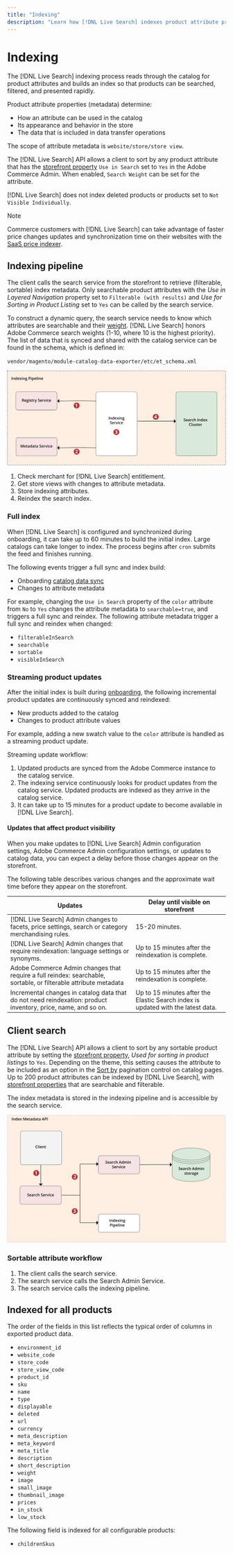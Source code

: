 ```yaml
---
title: "Indexing"
description: "Learn how [!DNL Live Search] indexes product attribute properties."
---
```

# Indexing

The [!DNL Live Search] indexing process reads through the catalog for product attributes and builds an index so that products can be searched, filtered, and presented rapidly.

Product attribute properties (metadata) determine:

* How an attribute can be used in the catalog
* Its appearance and behavior in the store
* The data that is included in data transfer operations

The scope of attribute metadata is `website/store/store view`.

The [!DNL Live Search] API allows a client to sort by any product attribute that has the [storefront property](https://experienceleague.adobe.com/en/docs/commerce-admin/catalog/product-attributes/product-attributes) `Use in Search` set to `Yes` in the Adobe Commerce Admin. When enabled, `Search Weight` can be set for the attribute.

[!DNL Live Search] does not index deleted products or products set to `Not Visible Individually`.

>[!NOTE]
>
> Commerce customers with [!DNL Live Search] can take advantage of faster price changes updates and synchronization time on their websites with the [SaaS price indexer](../price-index/price-indexing.md).

## Indexing pipeline

The client calls the search service from the storefront to retrieve (filterable, sortable) index metadata. Only searchable product attributes with the *Use in Layered Navigation* property set to `Filterable (with results)` and *Use for Sorting in Product Listing* set to `Yes` can be called by the search service.

To construct a dynamic query, the search service needs to know which attributes are searchable and their [weight](https://experienceleague.adobe.com/en/docs/commerce-admin/catalog/catalog/search/search-results). [!DNL Live Search] honors Adobe Commerce search weights (1-10, where 10 is the highest priority). The list of data that is synced and shared with the catalog service can be found in the schema, which is defined in:

`vendor/magento/module-catalog-data-exporter/etc/et_schema.xml`

![[!DNL Live Search] indexing client search diagram](assets/indexing-pipeline.svg)

1. Check merchant for [!DNL Live Search] entitlement.
1. Get store views with changes to attribute metadata.
1. Store indexing attributes.
1. Reindex the search index.

### Full index

When [!DNL Live Search] is configured and synchronized during onboarding, it can take up to 60 minutes to build the initial index. Large catalogs can take longer to index. The process begins after `cron` submits the feed and finishes running.

The following events trigger a full sync and index build:

* Onboarding [catalog data sync](install.md#synchronize-catalog-data)
* Changes to attribute metadata

For example, changing the `Use in Search` property of the `color` attribute from `No` to `Yes` changes the attribute metadata to `searchable=true`, and triggers a full sync and reindex. The following attribute metadata trigger a full sync and reindex when changed:

* `filterableInSearch`
* `searchable`
* `sortable`
* `visibleInSearch`

### Streaming product updates

After the initial index is built during [onboarding](install.md#synchronize-catalog-data), the following incremental product updates are continuously synced and reindexed:

* New products added to the catalog
* Changes to product attribute values

For example, adding a new swatch value to the `color` attribute is handled as a streaming product update.

Streaming update workflow:

1. Updated products are synced from the Adobe Commerce instance to the catalog service.
1. The indexing service continuously looks for product updates from the catalog service. Updated products are indexed as they arrive in the catalog service.
1. It can take up to 15 minutes for a product update to become available in [!DNL Live Search].

#### Updates that affect product visibility

When you make updates to [!DNL Live Search] Admin configuration settings, Adobe Commerce Admin configuration settings, or updates to catalog data, you can expect a delay before those changes appear on the storefront.

The following table describes various changes and the approximate wait time before they appear on the storefront.

|Updates|Delay until visible on storefront|
|---|---|
|[!DNL Live Search] Admin changes to facets, price settings, search or category merchandising rules.|15-20 minutes.|
|[!DNL Live Search] Admin changes that require reindexation: language settings or synonyms.|Up to 15 minutes after the reindexation is complete.|
|Adobe Commerce Admin changes that require a full reindex: searchable, sortable, or filterable attribute metadata|Up to 15 minutes after the reindexation is complete.|
|Incremental changes in catalog data that do not need reindexation: product inventory, price, name, and so on.|Up to 15 minutes after the Elastic Search index is updated with the latest data.|

## Client search

The [!DNL Live Search] API allows a client to sort by any sortable product attribute by setting the [storefront property](https://experienceleague.adobe.com/en/docs/commerce-admin/catalog/product-attributes/product-attributes), *Used for sorting in product listings* to `Yes`. Depending on the theme, this setting causes the attribute to be included as an option in the [Sort by](https://experienceleague.adobe.com/en/docs/commerce-admin/catalog/catalog/navigation/navigation) pagination control on catalog pages. Up to 200 product attributes can be indexed by [!DNL Live Search], with [storefront properties](https://experienceleague.adobe.com/en/docs/commerce-admin/catalog/product-attributes/product-attributes) that are searchable and filterable.

The index metadata is stored in the indexing pipeline and is accessible by the search service.

![[!DNL Live Search] index metadata API diagram](assets/index-metadata-api.svg)

### Sortable attribute workflow

1. The client calls the search service.
1. The search service calls the Search Admin Service.
1. The search service calls the indexing pipeline.

## Indexed for all products

The order of the fields in this list reflects the typical order of columns in exported product data.

* `environment_id`
* `website_code`
* `store_code`
* `store_view_code`
* `product_id`
* `sku`
* `name`
* `type`
* `displayable`
* `deleted`
* `url`
* `currency`
* `meta_description`
* `meta_keyword`
* `meta_title`
* `description`
* `short_description`
* `weight`
* `image`
* `small_image`
* `thumbnail_image`
* `prices`
* `in_stock`
* `low_stock`

The following field is indexed for all configurable products:

* `childrenSkus`
